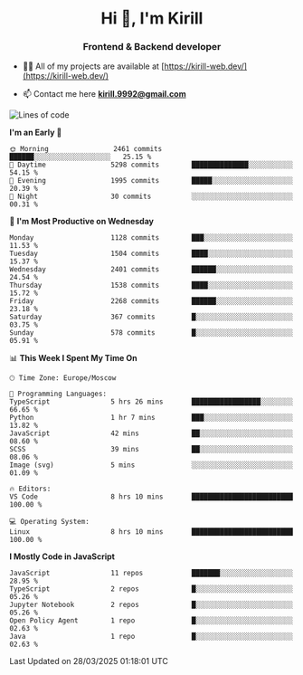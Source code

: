 <h1 align="center">Hi 👋, I'm Kirill</h1>
<h3 align="center">Frontend & Backend developer</h3>

- 👨‍💻 All of my projects are available at [https://kirill-web.dev/](https://kirill-web.dev/)

- 📫 Contact me here **kirill.9992@gmail.com**











<!--START_SECTION:waka-->
![Lines of code](https://img.shields.io/badge/From%20Hello%20World%20I%27ve%20Written-5.6%20million%20lines%20of%20code-blue)

**I'm an Early 🐤** 

```text
🌞 Morning                2461 commits        ██████░░░░░░░░░░░░░░░░░░░   25.15 % 
🌆 Daytime                5298 commits        ██████████████░░░░░░░░░░░   54.15 % 
🌃 Evening                1995 commits        █████░░░░░░░░░░░░░░░░░░░░   20.39 % 
🌙 Night                  30 commits          ░░░░░░░░░░░░░░░░░░░░░░░░░   00.31 % 
```
📅 **I'm Most Productive on Wednesday** 

```text
Monday                   1128 commits        ███░░░░░░░░░░░░░░░░░░░░░░   11.53 % 
Tuesday                  1504 commits        ████░░░░░░░░░░░░░░░░░░░░░   15.37 % 
Wednesday                2401 commits        ██████░░░░░░░░░░░░░░░░░░░   24.54 % 
Thursday                 1538 commits        ████░░░░░░░░░░░░░░░░░░░░░   15.72 % 
Friday                   2268 commits        ██████░░░░░░░░░░░░░░░░░░░   23.18 % 
Saturday                 367 commits         █░░░░░░░░░░░░░░░░░░░░░░░░   03.75 % 
Sunday                   578 commits         █░░░░░░░░░░░░░░░░░░░░░░░░   05.91 % 
```


📊 **This Week I Spent My Time On** 

```text
🕑︎ Time Zone: Europe/Moscow

💬 Programming Languages: 
TypeScript               5 hrs 26 mins       █████████████████░░░░░░░░   66.65 % 
Python                   1 hr 7 mins         ███░░░░░░░░░░░░░░░░░░░░░░   13.82 % 
JavaScript               42 mins             ██░░░░░░░░░░░░░░░░░░░░░░░   08.60 % 
SCSS                     39 mins             ██░░░░░░░░░░░░░░░░░░░░░░░   08.06 % 
Image (svg)              5 mins              ░░░░░░░░░░░░░░░░░░░░░░░░░   01.09 % 

🔥 Editors: 
VS Code                  8 hrs 10 mins       █████████████████████████   100.00 % 

💻 Operating System: 
Linux                    8 hrs 10 mins       █████████████████████████   100.00 % 
```

**I Mostly Code in JavaScript** 

```text
JavaScript               11 repos            ███████░░░░░░░░░░░░░░░░░░   28.95 % 
TypeScript               2 repos             █░░░░░░░░░░░░░░░░░░░░░░░░   05.26 % 
Jupyter Notebook         2 repos             █░░░░░░░░░░░░░░░░░░░░░░░░   05.26 % 
Open Policy Agent        1 repo              █░░░░░░░░░░░░░░░░░░░░░░░░   02.63 % 
Java                     1 repo              █░░░░░░░░░░░░░░░░░░░░░░░░   02.63 % 
```




 Last Updated on 28/03/2025 01:18:01 UTC
<!--END_SECTION:waka-->
